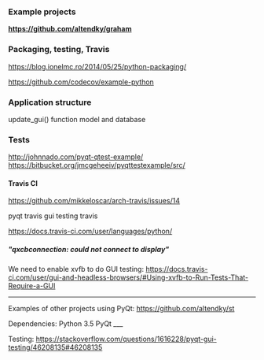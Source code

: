 
### Example projects

**https://github.com/altendky/graham**


### Packaging, testing, Travis

https://blog.ionelmc.ro/2014/05/25/python-packaging/

https://github.com/codecov/example-python


### Application structure

update_gui() function
model and database


### Tests

http://johnnado.com/pyqt-qtest-example/
https://bitbucket.org/jmcgeheeiv/pyqttestexample/src/

#### Travis CI

https://github.com/mikkeloscar/arch-travis/issues/14

pyqt travis
gui testing travis

https://docs.travis-ci.com/user/languages/python/


##### "qxcbconnection: could not connect to display"

We need to enable xvfb to do GUI testing:
https://docs.travis-ci.com/user/gui-and-headless-browsers/#Using-xvfb-to-Run-Tests-That-Require-a-GUI


***


Examples of other projects using PyQt:
https://github.com/altendky/st


Dependencies:
Python 3.5
PyQt ___


Testing: https://stackoverflow.com/questions/1616228/pyqt-gui-testing/46208135#46208135

